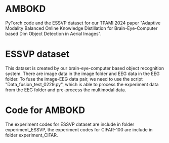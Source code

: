 # AMBOKD
PyTorch code and the ESSVP dataset for our TPAMI 2024 paper "Adaptive Modality Balanced Online Knowledge Distillation for Brain-Eye-Computer based Dim Object Detection in Aerial Images".

# ESSVP dataset
This dataset is created by our brain-eye-computer based object recognition system. There are image data in the image folder and EEG data in the EEG folder. To fuse the image-EEG data pair, we need to use the script "Data_fusion_test_0229.py", which is able to process the experiment data from the EEG folder and pre-process the multimodal data.

# Code for AMBOKD
The experiment codes for ESSVP dataset are include in folder experiment_ESSVP, the experiment codes for CIFAR-100 are include in folder experiment_CIFAR. 
